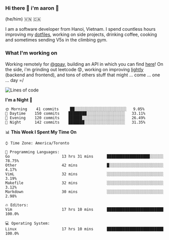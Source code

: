 ### Hi there 👋 i'm aaron :wolf:
(he/him) 🇻🇳 🇨🇦

I am a software developer from Hanoi, Vietnam. I spend countless hours improving my [dotfiles](https://github.com/aarnphm/dotfiles), working on side projects, drinking coffee, cooking and sometimes sending V5s in the climbing gym.

### What I'm working on
Working remotely for [@gpay](http://gpay.vn/en/home_en/), building an API in which you can find [here](https://github.com/aarnphm/dha-pr)! On the side, i'm grinding out leetcode :worried:, working on improving [lightly](https://github.com/aarnphm/lightly-ocr) (backend and frontend), and tons of others stuff that might ... come ... one ... day =/



<!--START_SECTION:waka-->

![Lines of code](https://img.shields.io/badge/From%20Hello%20World%20I%27ve%20Written-13.2%20million%20lines%20of%20code-blue)

**I'm a Night 🦉** 

```text
🌞 Morning    41 commits     ██░░░░░░░░░░░░░░░░░░░░░░░   9.05% 
🌆 Daytime    150 commits    ████████░░░░░░░░░░░░░░░░░   33.11% 
🌃 Evening    120 commits    ██████░░░░░░░░░░░░░░░░░░░   26.49% 
🌙 Night      142 commits    ███████░░░░░░░░░░░░░░░░░░   31.35%

```


📊 **This Week I Spent My Time On** 

```text
⌚︎ Time Zone: America/Toronto

💬 Programming Languages: 
Go                       13 hrs 31 mins      ███████████████████░░░░░░   78.75% 
Other                    42 mins             █░░░░░░░░░░░░░░░░░░░░░░░░   4.17% 
VimL                     32 mins             ░░░░░░░░░░░░░░░░░░░░░░░░░   3.19% 
Makefile                 32 mins             ░░░░░░░░░░░░░░░░░░░░░░░░░   3.12% 
Markdown                 30 mins             ░░░░░░░░░░░░░░░░░░░░░░░░░   2.98%

🔥 Editors: 
Vim                      17 hrs 10 mins      █████████████████████████   100.0%

💻 Operating System: 
Linux                    17 hrs 10 mins      █████████████████████████   100.0%

```


<!--END_SECTION:waka-->
<!--
**aarnphm/aarnphm** is a ✨ _special_ ✨ repository because its `README.md` (this file) appears on your GitHub profile.

Here are some ideas to get you started:

- 🔭 I’m currently working on ...
- 🌱 I’m currently learning ...
- 👯 I’m looking to collaborate on ...
- 🤔 I’m looking for help with ...
- 💬 Ask me about ...
- 📫 How to reach me: ...
- 😄 Pronouns: ...
- ⚡ Fun fact: ...
-->
